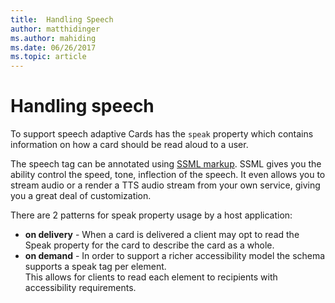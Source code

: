 ```yaml
---
title:  Handling Speech
author: matthidinger
ms.author: mahiding
ms.date: 06/26/2017
ms.topic: article
---
```


# Handling speech

To support speech adaptive Cards has the `speak` property which contains information on how a card should be read aloud to a user.

The speech tag can be annotated using  [SSML markup](https://msdn.microsoft.com/en-us/library/office/hh361578(v=office.14).aspx). 
SSML gives you the ability control the speed, tone, inflection of the speech.  It even allows you to stream audio or a render a TTS audio stream
from your own service, giving you a great deal of customization.

There are 2 patterns for speak property usage by a host application:
* **on delivery** - When a card is delivered a client may opt to read the Speak property for the card to describe the card as a whole.
* **on demand** - In order to support a richer accessibility model the schema supports a speak tag per element.  
This allows for clients to read each element to recipients with accessibility requirements.

